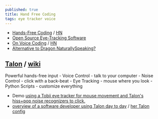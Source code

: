 ```yaml
---
published: true
title: Hand Free Coding
tags: eye tracker voice
---
```


- [Hands-Free Coding](https://joshwcomeau.com/accessibility/hands-free-coding/) / [HN](https://news.ycombinator.com/item?id=24846887)
- [Open Source Eye-Tracking Software](https://www.linux.com/training-tutorials/weekend-project-take-tour-open-source-eye-tracking-software/)
- [On Voice Coding](https://dusty.phillips.codes/2020/02/15/on-voice-coding/) / [HN](https://news.ycombinator.com/item?id=22404264)
- [Alternative to Dragon NaturallySpeaking?](https://askubuntu.com/questions/15749/alternative-to-dragon-naturallyspeaking)

## [Talon](https://talonvoice.com/) / [wiki](https://talon.wiki/getting_started/)

Powerful hands-free input
	- Voice Control - talk to your computer
	- Noise Control - click with a back-beat
	- Eye Tracking - mouse where you look
	- Python Scripts - customize everything

- Demo [using a Tobii eye tracker for mouse movement and Talon's hiss+pop noise recognizers to click.](https://www.youtube.com/watch?v=i6_fdMtmv6c)
- [overview of a software developer using Talon day to day](https://www.deconstructconf.com/2019/emily-shea-voice-driven-development) / [her Talon config](https://github.com/2shea/talon_configs)
